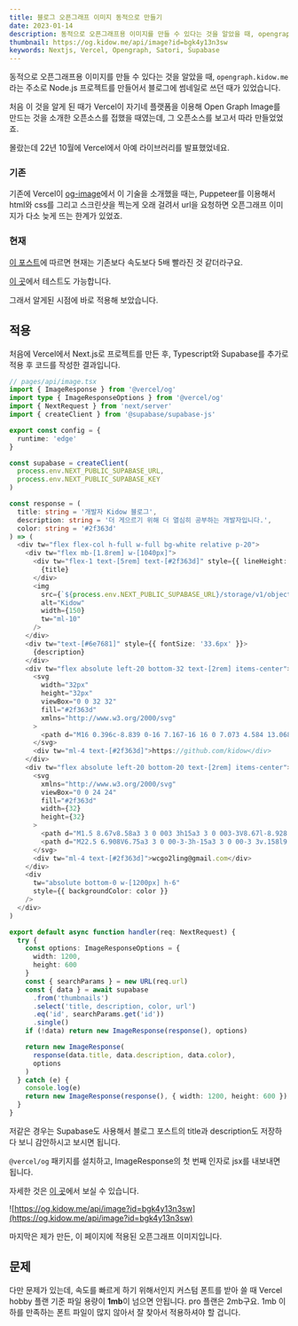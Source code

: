 ```yaml
---
title: 블로그 오픈그래프 이미지 동적으로 만들기
date: 2023-01-14
description: 동적으로 오픈그래프용 이미지를 만들 수 있다는 것을 알았을 때, opengraph.kidow.me 라는 주소로 Node.js 프로젝트를 만들어서 블로그에 썸네일로 쓰던 때가 있었습니다.
thumbnail: https://og.kidow.me/api/image?id=bgk4y13n3sw
keywords: Nextjs, Vercel, Opengraph, Satori, Supabase
---
```


동적으로 오픈그래프용 이미지를 만들 수 있다는 것을 알았을 때, `opengraph.kidow.me` 라는 주소로 Node.js 프로젝트를 만들어서 블로그에 썸네일로 쓰던 때가 있었습니다.

처음 이 것을 알게 된 때가 Vercel이 자기네 플랫폼을 이용해 Open Graph Image를 만드는 것을 소개한 오픈소스를 접했을 때였는데, 그 오픈소스를 보고서 따라 만들었었죠.

몰랐는데 22년 10월에 Vercel에서 아예 라이브러리를 발표했었네요.

### 기존

기존에 Vercel이 [og-image](https://og-image.vercel.app)에서 이 기술을 소개했을 때는, Puppeteer를 이용해서 html와 css를 그리고 스크린샷을 찍는게 오래 걸려서 url을 요청하면 오픈그래프 이미지가 다소 늦게 뜨는 한계가 있었죠.

### 현재

[이 포스트](https://vercel.com/blog/introducing-vercel-og-image-generation-fast-dynamic-social-card-images)에 따르면 현재는 기존보다 속도보다 5배 빨라진 것 같더라구요.

[이 곳](https://og-playground.vercel.app)에서 테스트도 가능합니다.

그래서 알게된 시점에 바로 적용해 보았습니다.

## 적용

처음에 Vercel에서 Next.js로 프로젝트를 만든 후,
Typescript와 Supabase를 추가로 적용 후 코드를 작성한 결과입니다.

```typescript
// pages/api/image.tsx
import { ImageResponse } from '@vercel/og'
import type { ImageResponseOptions } from '@vercel/og'
import { NextRequest } from 'next/server'
import { createClient } from '@supabase/supabase-js'

export const config = {
  runtime: 'edge'
}

const supabase = createClient(
  process.env.NEXT_PUBLIC_SUPABASE_URL,
  process.env.NEXT_PUBLIC_SUPABASE_KEY
)

const response = (
  title: string = '개발자 Kidow 블로그',
  description: string = '더 게으르기 위해 더 열심히 공부하는 개발자입니다.',
  color: string = '#2f363d'
) => (
  <div tw="flex flex-col h-full w-full bg-white relative p-20">
    <div tw="flex mb-[1.8rem] w-[1040px]">
      <div tw="flex-1 text-[5rem] text-[#2f363d]" style={{ lineHeight: 0.98 }}>
        {title}
      </div>
      <img
        src={`${process.env.NEXT_PUBLIC_SUPABASE_URL}/storage/v1/object/public/publics/kidow.png`}
        alt="Kidow"
        width={150}
        tw="ml-10"
      />
    </div>
    <div tw="text-[#6e7681]" style={{ fontSize: '33.6px' }}>
      {description}
    </div>
    <div tw="flex absolute left-20 bottom-32 text-[2rem] items-center">
      <svg
        width="32px"
        height="32px"
        viewBox="0 0 32 32"
        fill="#2f363d"
        xmlns="http://www.w3.org/2000/svg"
      >
        <path d="M16 0.396c-8.839 0-16 7.167-16 16 0 7.073 4.584 13.068 10.937 15.183 0.803 0.151 1.093-0.344 1.093-0.772 0-0.38-0.009-1.385-0.015-2.719-4.453 0.964-5.391-2.151-5.391-2.151-0.729-1.844-1.781-2.339-1.781-2.339-1.448-0.989 0.115-0.968 0.115-0.968 1.604 0.109 2.448 1.645 2.448 1.645 1.427 2.448 3.744 1.74 4.661 1.328 0.14-1.031 0.557-1.74 1.011-2.135-3.552-0.401-7.287-1.776-7.287-7.907 0-1.751 0.62-3.177 1.645-4.297-0.177-0.401-0.719-2.031 0.141-4.235 0 0 1.339-0.427 4.4 1.641 1.281-0.355 2.641-0.532 4-0.541 1.36 0.009 2.719 0.187 4 0.541 3.043-2.068 4.381-1.641 4.381-1.641 0.859 2.204 0.317 3.833 0.161 4.235 1.015 1.12 1.635 2.547 1.635 4.297 0 6.145-3.74 7.5-7.296 7.891 0.556 0.479 1.077 1.464 1.077 2.959 0 2.14-0.020 3.864-0.020 4.385 0 0.416 0.28 0.916 1.104 0.755 6.4-2.093 10.979-8.093 10.979-15.156 0-8.833-7.161-16-16-16z" />
      </svg>
      <div tw="ml-4 text-[#2f363d]">https://github.com/kidow</div>
    </div>
    <div tw="flex absolute left-20 bottom-20 text-[2rem] items-center">
      <svg
        xmlns="http://www.w3.org/2000/svg"
        viewBox="0 0 24 24"
        fill="#2f363d"
        width={32}
        height={32}
      >
        <path d="M1.5 8.67v8.58a3 3 0 003 3h15a3 3 0 003-3V8.67l-8.928 5.493a3 3 0 01-3.144 0L1.5 8.67z" />
        <path d="M22.5 6.908V6.75a3 3 0 00-3-3h-15a3 3 0 00-3 3v.158l9.714 5.978a1.5 1.5 0 001.572 0L22.5 6.908z" />
      </svg>
      <div tw="ml-4 text-[#2f363d]">wcgo2ling@gmail.com</div>
    </div>
    <div
      tw="absolute bottom-0 w-[1200px] h-6"
      style={{ backgroundColor: color }}
    />
  </div>
)

export default async function handler(req: NextRequest) {
  try {
    const options: ImageResponseOptions = {
      width: 1200,
      height: 600
    }
    const { searchParams } = new URL(req.url)
    const { data } = await supabase
      .from('thumbnails')
      .select('title, description, color, url')
      .eq('id', searchParams.get('id'))
      .single()
    if (!data) return new ImageResponse(response(), options)

    return new ImageResponse(
      response(data.title, data.description, data.color),
      options
    )
  } catch (e) {
    console.log(e)
    return new ImageResponse(response(), { width: 1200, height: 600 })
  }
}
```

저같은 경우는 Supabase도 사용해서 블로그 포스트의 title과 description도 저장하다 보니 감안하시고 보시면 됩니다.

`@vercel/og` 패키지를 설치하고, ImageResponse의 첫 번째 인자로 jsx를 내보내면 됩니다.

자세한 것은 [이 곳](https://vercel.com/docs/concepts/functions/edge-functions/og-image-examples)에서 보실 수 있습니다.

![https://og.kidow.me/api/image?id=bgk4y13n3sw](https://og.kidow.me/api/image?id=bgk4y13n3sw)

마지막은 제가 만든, 이 페이지에 적용된 오픈그래프 이미지입니다.

## 문제

다만 문제가 있는데, 속도를 빠르게 하기 위해서인지 커스텀 폰트를 받아 쓸 때 Vercel hobby 플랜 기준 파일 용량이 **1mb**이 넘으면 안됩니다. pro 플랜은 2mb구요. 1mb 이하를 만족하는 폰트 파일이 많지 않아서 잘 찾아서 적용하셔야 할 겁니다.
